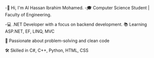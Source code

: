 -👋 Hi, I'm Al Hassan Ibrahim Mohamed.
-🎓 Computer Science Student | Faculty of Engineering.

-💻 .NET Developer with a focus on backend development.
📚 Learning ASP.NET, EF, LINQ, MVC

🚀 Passionate about problem-solving and clean code

🛠 Skilled in C#, C++, Python, HTML, CSS
